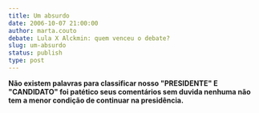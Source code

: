 ```yaml
---
title: Um absurdo
date: 2006-10-07 21:00:00
author: marta.couto
debate: Lula X Alckmin: quem venceu o debate?
slug: um-absurdo
status: publish 
type: post
---
```


**Não existem palavras para classificar nosso "PRESIDENTE" E "CANDIDATO" foi patético seus comentários sem duvida nenhuma não tem a menor condição de continuar na presidência.**
